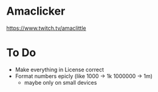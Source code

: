 # Amaclicker

https://www.twitch.tv/amaclittle

# To Do

- Make everything in License correct
- Format numbers epicly (like 1000 -> 1k 1000000 -> 1m)
  - maybe only on small devices
